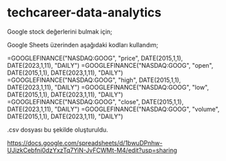# techcareer-data-analytics

Google stock değerlerini bulmak için;

Google Sheets üzerinden aşağıdaki kodları kullandım;

=GOOGLEFINANCE("NASDAQ:GOOG", "price", DATE(2015,1,1), DATE(2023,1,11), "DAILY")
=GOOGLEFINANCE("NASDAQ:GOOG", "open", DATE(2015,1,1), DATE(2023,1,11), "DAILY")
=GOOGLEFINANCE("NASDAQ:GOOG", "high", DATE(2015,1,1), DATE(2023,1,11), "DAILY")
=GOOGLEFINANCE("NASDAQ:GOOG", "low", DATE(2015,1,1), DATE(2023,1,11), "DAILY")
=GOOGLEFINANCE("NASDAQ:GOOG", "close", DATE(2015,1,1), DATE(2023,1,11), "DAILY")
=GOOGLEFINANCE("NASDAQ:GOOG", "volume", DATE(2015,1,1), DATE(2023,1,11), "DAILY")

.csv dosyası bu şekilde oluşturuldu.

https://docs.google.com/spreadsheets/d/1bwuDPnhw-UJizkCebfni0dzYxzTq7YiN-JvFCWMt-M4/edit?usp=sharing

